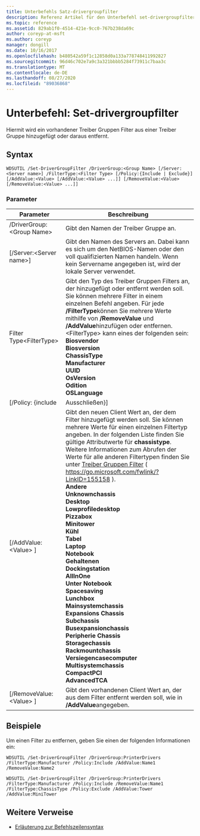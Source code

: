 ```yaml
---
title: Unterbefehls Satz-drivergroupfilter
description: Referenz Artikel für den Unterbefehl set-drivergroupfilter, mit dem ein vorhandener Treiber Gruppen Filter aus einer Treiber Gruppe hinzugefügt oder daraus entfernt wird.
ms.topic: reference
ms.assetid: 829ab1f0-4514-421e-9cc0-767b238da69c
author: coreyp-at-msft
ms.author: coreyp
manager: dongill
ms.date: 10/16/2017
ms.openlocfilehash: b480542a59f1c12858d0a133a778748411992827
ms.sourcegitcommit: 96d46c702e7a9c3a321bbbb5284f73911c7baa3c
ms.translationtype: MT
ms.contentlocale: de-DE
ms.lasthandoff: 08/27/2020
ms.locfileid: "89036868"
---
```

# <a name="subcommand-set-drivergroupfilter"></a>Unterbefehl: Set-drivergroupfilter

Hiermit wird ein vorhandener Treiber Gruppen Filter aus einer Treiber Gruppe hinzugefügt oder daraus entfernt.

## <a name="syntax"></a>Syntax

```
WDSUTIL /Set-DriverGroupFilter /DriverGroup:<Group Name> [/Server:<Server name>] /FilterType:<Filter Type> [/Policy:{Include | Exclude}] [/AddValue:<Value> [/AddValue:<Value> ...]] [/RemoveValue:<Value> [/RemoveValue:<Value> ...]]
```

### <a name="parameters"></a>Parameter

|         Parameter          |                                                                                                                                                                                                                                                                                                                                                                                                                                                                               Beschreibung                                                                                                                                                                                                                                                                                                                                                                                                                                                                               |
|----------------------------|-------------------------------------------------------------------------------------------------------------------------------------------------------------------------------------------------------------------------------------------------------------------------------------------------------------------------------------------------------------------------------------------------------------------------------------------------------------------------------------------------------------------------------------------------------------------------------------------------------------------------------------------------------------------------------------------------------------------------------------------------------------------------------------------------------------------------------------------------------------------------------------------------------------------------------------------------------------------------|
| /DriverGroup:\<Group Name> |                                                                                                                                                                                                                                                                                                                                                                                                                                                                 Gibt den Namen der Treiber Gruppe an.                                                                                                                                                                                                                                                                                                                                                                                                                                                                 |
|  [/Server:\<Server name>]  |                                                                                                                                                                                                                                                                                                                                                                                                                Gibt den Namen des Servers an. Dabei kann es sich um den NetBIOS-Namen oder den voll qualifizierten Namen handeln. Wenn kein Servername angegeben ist, wird der lokale Server verwendet.                                                                                                                                                                                                                                                                                                                                                                                                                 |
| Filter Type\<FilterType>  |                                                                                                                                                                                                                                                                       Gibt den Typ des Treiber Gruppen Filters an, der hinzugefügt oder entfernt werden soll. Sie können mehrere Filter in einem einzelnen Befehl angeben. Für jede **/FilterType**können Sie mehrere Werte mithilfe von **/RemoveValue** und **/AddValue**hinzufügen oder entfernen. \<FilterType> kann eines der folgenden sein:</br>**Biosvendor**</br>**Biosversion**</br>**ChassisType**</br>**Manufacturer**</br>**UUID**</br>**OsVersion**</br>**Odition**</br>**OSLanguage**                                                                                                                                                                                                                                                                        |
|     [/Policy: {include      |                                                                                                                                                                                                                                                                                                                                                                                                                                                                                Ausschließen}]                                                                                                                                                                                                                                                                                                                                                                                                                                                                                |
|    [/AddValue: \<Value> ]    | Gibt den neuen Client Wert an, der dem Filter hinzugefügt werden soll. Sie können mehrere Werte für einen einzelnen Filtertyp angeben. In der folgenden Liste finden Sie gültige Attributwerte für **chassistype**. Weitere Informationen zum Abrufen der Werte für alle anderen Filtertypen finden Sie unter [Treiber Gruppen Filter](https://go.microsoft.com/fwlink/?LinkID=155158) ( <https://go.microsoft.com/fwlink/?LinkID=155158> ).</br>**Andere**</br>**Unknownchassis**</br>**Desktop**</br>**Lowprofiledesktop**</br>**Pizzabox**</br>**Minitower**</br>**Kühl**</br>**Tabel**</br>**Laptop**</br>**Notebook**</br>**Gehaltenen**</br>**Dockingstation**</br>**AllInOne**</br>**Unter Notebook**</br>**Spacesaving**</br>**Lunchbox**</br>**Mainsystemchassis**</br>**Expansions Chassis**</br>**Subchassis**</br>**Busexpansionchassis**</br>**Peripherie Chassis**</br>**Storagechassis**</br>**Rackmountchassis**</br>**Versiegencasecomputer**</br>**Multisystemchassis**</br>**CompactPCI**</br>**AdvancedTCA** |
|  [/RemoveValue: \<Value> ]   |                                                                                                                                                                                                                                                                                                                                                                                                                                     Gibt den vorhandenen Client Wert an, der aus dem Filter entfernt werden soll, wie in **/AddValue**angegeben.                                                                                                                                                                                                                                                                                                                                                                                                                                      |

## <a name="examples"></a>Beispiele

Um einen Filter zu entfernen, geben Sie einen der folgenden Informationen ein:
```
WDSUTIL /Set-DriverGroupFilter /DriverGroup:PrinterDrivers /FilterType:Manufacturer /Policy:Include /AddValue:Name1 /RemoveValue:Name2
```
```
WDSUTIL /Set-DriverGroupFilter /DriverGroup:PrinterDrivers /FilterType:Manufacturer /Policy:Include /RemoveValue:Name1 /FilterType:ChassisType /Policy:Exclude /AddValue:Tower /AddValue:MiniTower
```

## <a name="additional-references"></a>Weitere Verweise

- [Erläuterung zur Befehlszeilensyntax](command-line-syntax-key.md)